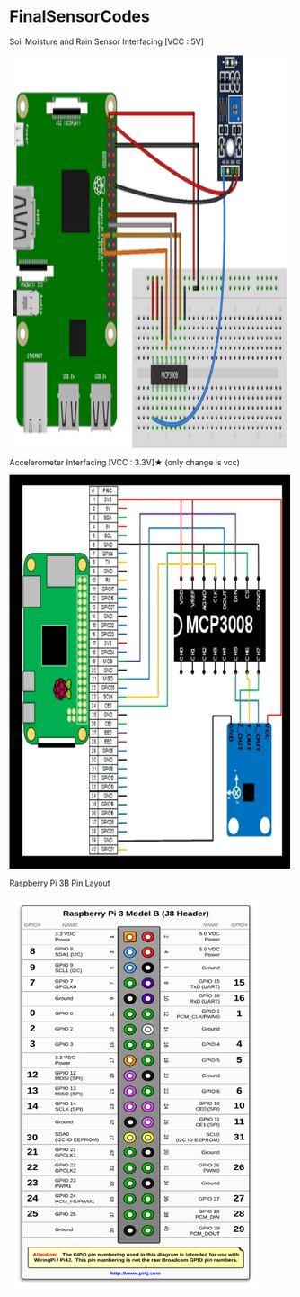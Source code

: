 # FinalSensorCodes
Soil Moisture and Rain Sensor Interfacing [VCC : 5V]

<img src="https://github.com/bineeth7/FinalSensorCodes/blob/main/SoilMoistureInterfacing.png" width="500" height="700" />


Accelerometer Interfacing [VCC : 3.3V]★ (only change is vcc)

<img src="https://github.com/bineeth7/FinalSensorCodes/blob/main/AccelerometerInterfacing.png" width="500" height="700" />


Raspberry Pi 3B Pin Layout

<img src="https://github.com/bineeth7/FinalSensorCodes/blob/main/raspi3bpinlayout.png" width="450" height="700" />
